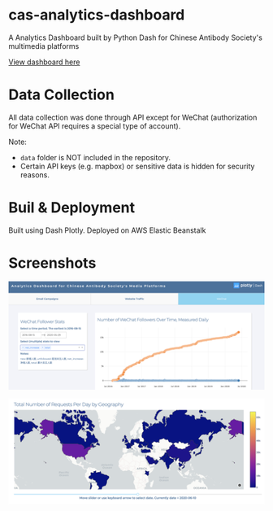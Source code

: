 # cas-analytics-dashboard
A Analytics Dashboard built by Python Dash for Chinese Antibody Society's multimedia platforms

[View dashboard here](https://analytics.chineseantibody-dev.org/)

# Data Collection
All data collection was done through API except for WeChat (authorization for WeChat API requires a special type of account).

Note: 
- `data` folder is NOT included in the repository. 
- Certain API keys (e.g. mapbox) or sensitive data is hidden for security reasons. 


# Buil & Deployment
Built using Dash Plotly. Deployed on AWS Elastic Beanstalk

# Screenshots

![screenshot1](screenshots/screenshot_1.png)


![screenshot2](screenshots/screenshot_2.png)
